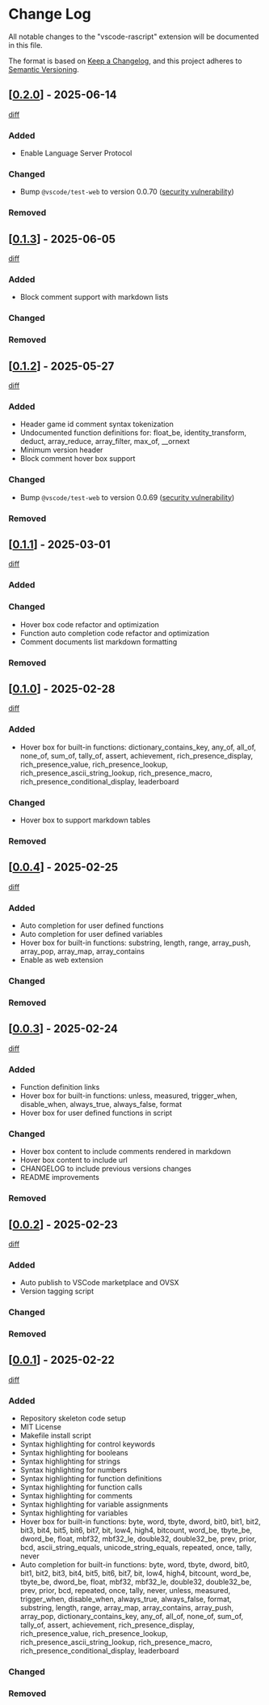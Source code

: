 # Change Log

All notable changes to the "vscode-rascript" extension will be documented in this file.

The format is based on [Keep a Changelog](https://keepachangelog.com/en/1.1.0/),
and this project adheres to [Semantic Versioning](https://semver.org/spec/v2.0.0.html).

## [[0.2.0](https://github.com/joshraphael/vscode-rascript/releases/tag/v0.2.0)] - 2025-06-14

[diff](https://github.com/joshraphael/vscode-rascript/compare/v0.1.3...v0.2.0)

### Added

- Enable Language Server Protocol

### Changed

- Bump `@vscode/test-web` to version 0.0.70 ([security vulnerability](https://github.com/joshraphael/vscode-rascript/security/dependabot/2))

### Removed

## [[0.1.3](https://github.com/joshraphael/vscode-rascript/releases/tag/v0.1.3)] - 2025-06-05

[diff](https://github.com/joshraphael/vscode-rascript/compare/v0.1.2...v0.1.3)

### Added

- Block comment support with markdown lists

### Changed

### Removed

## [[0.1.2](https://github.com/joshraphael/vscode-rascript/releases/tag/v0.1.2)] - 2025-05-27

[diff](https://github.com/joshraphael/vscode-rascript/compare/v0.1.1...v0.1.2)

### Added

- Header game id comment syntax tokenization
- Undocumented function definitions for: float_be, identity_transform, deduct, array_reduce, array_filter, max_of, __ornext
- Minimum version header
- Block comment hover box support

### Changed

- Bump `@vscode/test-web` to version 0.0.69 ([security vulnerability](https://github.com/joshraphael/vscode-rascript/security/dependabot/1))

### Removed

## [[0.1.1](https://github.com/joshraphael/vscode-rascript/releases/tag/v0.1.1)] - 2025-03-01

[diff](https://github.com/joshraphael/vscode-rascript/compare/v0.1.0...v0.1.1)

### Added

### Changed

- Hover box code refactor and optimization
- Function auto completion code refactor and optimization
- Comment documents list markdown formatting

### Removed

## [[0.1.0](https://github.com/joshraphael/vscode-rascript/releases/tag/v0.1.0)] - 2025-02-28

[diff](https://github.com/joshraphael/vscode-rascript/compare/v0.0.4...v0.1.0)

### Added

- Hover box for built-in functions: dictionary_contains_key, any_of, all_of, none_of, sum_of, tally_of, assert, achievement, rich_presence_display, rich_presence_value, rich_presence_lookup, rich_presence_ascii_string_lookup, rich_presence_macro, rich_presence_conditional_display, leaderboard

### Changed

- Hover box to support markdown tables

### Removed

## [[0.0.4](https://github.com/joshraphael/vscode-rascript/releases/tag/v0.0.4)] - 2025-02-25

[diff](https://github.com/joshraphael/vscode-rascript/compare/v0.0.3...v0.0.4)

### Added

- Auto completion for user defined functions
- Auto completion for user defined variables
- Hover box for built-in functions: substring, length, range, array_push, array_pop, array_map, array_contains
- Enable as web extension

### Changed

### Removed

## [[0.0.3](https://github.com/joshraphael/vscode-rascript/releases/tag/v0.0.3)] - 2025-02-24

[diff](https://github.com/joshraphael/vscode-rascript/compare/v0.0.2...v0.0.3)

### Added

- Function definition links
- Hover box for built-in functions: unless, measured, trigger_when, disable_when, always_true, always_false, format
- Hover box for user defined functions in script

### Changed

- Hover box content to include comments rendered in markdown
- Hover box content to include url
- CHANGELOG to include previous versions changes
- README improvements

### Removed

## [[0.0.2](https://github.com/joshraphael/vscode-rascript/releases/tag/v0.0.2)] - 2025-02-23

[diff](https://github.com/joshraphael/vscode-rascript/compare/v0.0.1...v0.0.2)

### Added

- Auto publish to VSCode marketplace and OVSX
- Version tagging script

### Changed

### Removed

## [[0.0.1](https://github.com/joshraphael/vscode-rascript/releases/tag/v0.0.1)] - 2025-02-22

[diff](https://github.com/joshraphael/vscode-rascript/compare/8f97b037538abae0e892b19c86ba3e4cd9f87c73...v0.0.1)

### Added

- Repository skeleton code setup
- MIT License
- Makefile install script
- Syntax highlighting for control keywords
- Syntax highlighting for booleans
- Syntax highlighting for strings
- Syntax highlighting for numbers
- Syntax highlighting for function definitions
- Syntax highlighting for function calls
- Syntax highlighting for comments
- Syntax highlighting for variable assignments
- Syntax highlighting for variables
- Hover box for built-in functions: byte, word, tbyte, dword, bit0, bit1, bit2, bit3, bit4, bit5, bit6, bit7, bit, low4, high4, bitcount, word_be, tbyte_be, dword_be, float, mbf32, mbf32_le, double32, double32_be, prev, prior, bcd, ascii_string_equals, unicode_string_equals, repeated, once, tally, never
- Auto completion for built-in functions: byte, word, tbyte, dword, bit0, bit1, bit2, bit3, bit4, bit5, bit6, bit7, bit, low4, high4, bitcount, word_be, tbyte_be, dword_be, float, mbf32, mbf32_le, double32, double32_be, prev, prior, bcd, repeated, once, tally, never, unless, measured, trigger_when, disable_when, always_true, always_false, format, substring, length, range, array_map, array_contains, array_push, array_pop, dictionary_contains_key, any_of, all_of, none_of, sum_of, tally_of, assert, achievement, rich_presence_display, rich_presence_value, rich_presence_lookup, rich_presence_ascii_string_lookup, rich_presence_macro, rich_presence_conditional_display, leaderboard

### Changed

### Removed